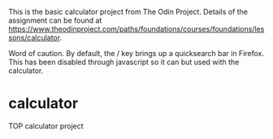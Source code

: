 This is the basic calculator project from The Odin Project. Details of the assignment can be found at https://www.theodinproject.com/paths/foundations/courses/foundations/lessons/calculator.

Word of caution. By default, the / key brings up a quicksearch bar in Firefox.
This has been disabled through javascript so it can but used with the calculator.



# calculator
TOP calculator project
